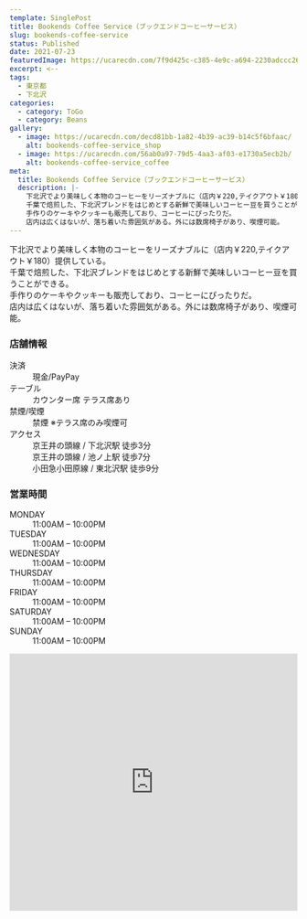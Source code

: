 ```yaml
---
template: SinglePost
title: Bookends Coffee Service（ブックエンドコーヒーサービス）
slug: bookends-coffee-service
status: Published
date: 2021-07-23
featuredImage: https://ucarecdn.com/7f9d425c-c385-4e9c-a694-2230adccc267/
excerpt: <--
tags:
  - 東京都
  - 下北沢
categories:
  - category: ToGo
  - category: Beans
gallery:
  - image: https://ucarecdn.com/decd81bb-1a82-4b39-ac39-b14c5f6bfaac/
    alt: bookends-coffee-service_shop
  - image: https://ucarecdn.com/56ab0a97-79d5-4aa3-af03-e1730a5ecb2b/
    alt: bookends-coffee-service_coffee
meta:
  title: Bookends Coffee Service（ブックエンドコーヒーサービス）
  description: |-
    下北沢でより美味しく本物のコーヒーをリーズナブルに（店内￥220,テイクアウト￥180）提供している。
    千葉で焙煎した、下北沢ブレンドをはじめとする新鮮で美味しいコーヒー豆を買うことができる。
    手作りのケーキやクッキーも販売しており、コーヒーにぴったりだ。
    店内は広くはないが、落ち着いた雰囲気がある。外には数席椅子があり、喫煙可能。
---
```

下北沢でより美味しく本物のコーヒーをリーズナブルに（店内￥220,テイクアウト￥180）提供している。\
千葉で焙煎した、下北沢ブレンドをはじめとする新鮮で美味しいコーヒー豆を買うことができる。\
手作りのケーキやクッキーも販売しており、コーヒーにぴったりだ。\
店内は広くはないが、落ち着いた雰囲気がある。外には数席椅子があり、喫煙可能。

### 店舗情報

<dl id="info">

<dt>決済</dt>
<dd>現金/PayPay</dd>
<dt>テーブル</dt>
<dd>カウンター席
テラス席あり</dd>
<dt>禁煙/喫煙</dt>
<dd>禁煙
※テラス席のみ喫煙可</dd>
<dt>アクセス</dt>
<dd>京王井の頭線 / 下北沢駅 徒歩3分</dd>
<dd>京王井の頭線 / 池ノ上駅 徒歩7分</dd>
<dd>小田急小田原線 / 東北沢駅 徒歩9分</dd>
</dl>

### 営業時間

<dl id="op_h">

<dt>MONDAY</dt>
<dd>11:00AM – 10:00PM</dd>
<dt>TUESDAY</dt>
<dd>11:00AM – 10:00PM</dd>
<dt>WEDNESDAY</dt>
<dd>11:00AM – 10:00PM</dd>
<dt>THURSDAY</dt>
<dd>11:00AM – 10:00PM</dd>
<dt>FRIDAY</dt>
<dd>11:00AM – 10:00PM</dd>
<dt>SATURDAY</dt>
<dd>11:00AM – 10:00PM</dd>
<dt>SUNDAY</dt>
<dd>11:00AM – 10:00PM</dd>
</dl>

<iframe src="https://www.google.com/maps/embed?pb=!1m14!1m8!1m3!1d12966.563647812032!2d139.6681888!3d35.6612178!3m2!1i1024!2i768!4f13.1!3m3!1m2!1s0x0%3A0x1ac3e28f15ec1528!2sBookends%20Coffee%20Service!5e0!3m2!1sja!2sjp!4v1584352181420!5m2!1sja!2sjp" width="100%" height="450" frameborder="0" style="border:0;" allowfullscreen="" aria-hidden="false" tabindex="0"></iframe>
